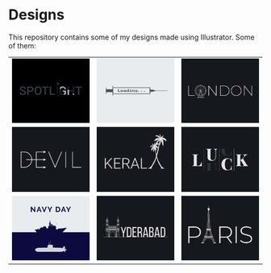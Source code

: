 # Designs
This repository contains some of my designs made using Illustrator.
Some of them:
<table>
    <tr>
      <td><img src="2020-11/png/21.11.2020.png"></td>
      <td><img src="2020-11/png/30.11.2020.png"></td>
      <td><img src="2020-12/png/16.12.2020.png"></td>
    </tr>
    <tr>
      <td><img src="2020-12/png/10.12.2020.png"></td>
      <td><img src="2020-12/png/25.12.2020.png"></td>
      <td><img src="2020-12/png/06.12.2020.png"></td>
    </tr>
    <tr>
      <td><img src="2020-12/png/04.12.2020.png"></td>
      <td><img src="2020-12/png/20.12.2020.png"></td>
      <td><img src="2020-12/png/18.12.2020.png"></td>
    </tr>
</table>
